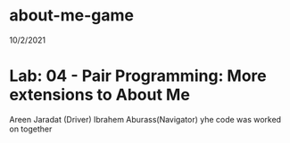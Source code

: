 # about-me-game

10/2/2021 
# Lab: 04 - Pair Programming: More extensions to About Me

Areen Jaradat (Driver)
Ibrahem Aburass(Navigator)
yhe code was worked on together
